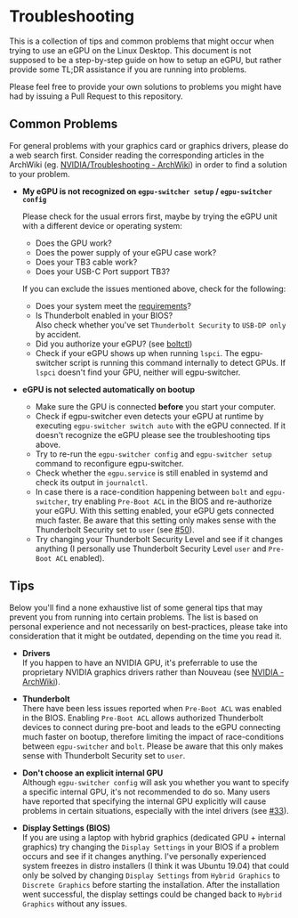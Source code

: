 # Troubleshooting

This is a collection of tips and common problems that might occur when trying to use an eGPU on the Linux Desktop. This document is not supposed to be a step-by-step guide on how to setup an eGPU, but rather provide some TL;DR assistance if you are running into problems.

Please feel free to provide your own solutions to problems you might have had by issuing a Pull Request to this repository.

## Common Problems
For general problems with your graphics card or graphics drivers, please do a web search first. Consider reading the corresponding articles in the ArchWiki (eg. [NVIDIA/Troubleshooting - ArchWiki](https://wiki.archlinux.org/index.php/NVIDIA/Troubleshooting)) in order to find a solution to your problem.

- **My eGPU is not recognized on `egpu-switcher setup` / `egpu-switcher config`**
  
  Please check for the usual errors first, maybe by trying the eGPU unit with a different device or operating system:
  - Does the GPU work?
  - Does the power supply of your eGPU case work?
  - Does your TB3 cable work?
  - Does your USB-C Port support TB3?

  If you can exclude the issues mentioned above, check for the following:
  - Does your system meet the [requirements](https://github.com/hertg/egpu-switcher#requirements)?
  - Is Thunderbolt enabled in your BIOS?\
  Also check whether you've set `Thunderbolt Security` to `USB-DP only` by accident.
  - Did you authorize your eGPU? (see [boltctl](https://www.mankier.com/1/boltctl))
  - Check if your eGPU shows up when running `lspci`. The egpu-switcher script is running this command internally to detect GPUs. If `lspci` doesn't find your GPU, neither will egpu-switcher.

- **eGPU is not selected automatically on bootup**
  - Make sure the GPU is connected **before** you start your computer.
  - Check if egpu-switcher even detects your eGPU at runtime by executing `egpu-switcher switch auto` with the eGPU connected. If it doesn't recognize the eGPU please see the troubleshooting tips above.
  - Try to re-run the `egpu-switcher config` and `egpu-switcher setup` command to reconfigure egpu-switcher.
  - Check whether the `egpu.service` is still enabled in systemd and check its output in `journalctl`.
  - In case there is a race-condition happening between `bolt` and `egpu-switcher`, try enabling `Pre-Boot ACL` in the BIOS and re-authorize your eGPU. With this setting enabled, your eGPU gets connected much faster. Be aware that this setting only makes sense with the Thunderbolt Security set to `user`  (see [#50](https://github.com/hertg/egpu-switcher/issues/50)).
  - Try changing your Thunderbolt Security Level and see if it changes anything (I personally use Thunderbolt Security Level `user` and `Pre-Boot ACL` enabled).


## Tips
Below you'll find a none exhaustive list of some general tips that may prevent you from running into certain problems. The list is based on personal experience and not necessarily on best-practices, please take into consideration that it might be outdated, depending on the time you read it.

- **Drivers**\
If you happen to have an NVIDIA GPU, it's preferrable to use the proprietary NVIDIA graphics drivers rather than Nouveau (see [NVIDIA - ArchWiki](https://wiki.archlinux.org/index.php/NVIDIA)).

- **Thunderbolt**\
There have been less issues reported when `Pre-Boot ACL` was enabled in the BIOS. Enabling `Pre-Boot ACL` allows authorized Thunderbolt devices to connect during pre-boot and leads to the eGPU connecting much faster on bootup, therefore limiting the impact of race-conditions between `egpu-switcher` and `bolt`. Please be aware that this only makes sense with Thunderbolt Security set to `user`.

- **Don't choose an explicit internal GPU**\
Although `egpu-switcher config` will ask you whether you want to specify a specific internal GPU, it's not recommended to do so. Many users have reported that specifying the internal GPU explicitly will cause problems in certain situations, especially with the intel drivers (see [#33](https://github.com/hertg/egpu-switcher/issues/33)).

- **Display Settings (BIOS)**\
If you are using a laptop with hybrid graphics (dedicated GPU + internal graphics) try changing the `Display Settings` in your BIOS if a problem occurs and see if it changes anything. I've personally experienced system freezes in distro installers (I think it was Ubuntu 19.04) that could only be solved by changing `Display Settings` from `Hybrid Graphics` to `Discrete Graphics` before starting the installation. After the installation went successful, the display settings could be changed back to `Hybrid Graphics` without any issues.